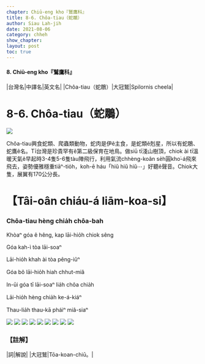 ```yaml
---
chapter: Chiū-eng kho『鷲鷹科』
title: 8-6. Chôa-tiau（蛇鵰）
author: Siau Lah-jih
date: 2021-08-06
category: chheh
show_chapter: 
layout: post
toc: true
---
```


#### 8. Chiū-eng kho『鷲鷹科』

|台灣名|中譯名|英文名|
|Chôa-tiau（蛇鵰）|大冠鷲|Spilornis cheela|


# 8-6. Chôa-tiau（蛇鵰）


![](../too5/08/08-6-8.Chôa-tiau.jpg)


Chôa-tiau興食蛇類、爬蟲類動物，蛇肉是伊ê主食，是蛇類ê剋星，所以有蛇鵰、蛇鷹ê名。Tī台灣是珍貴罕有ê第二級保育在地鳥。做siū tī淺山樹頂，chiok ài tī溫暖天氣ê早起時3-4隻5-6隻tàu陣飛行，利用氣流chhèng-koân se̍h圓kho͘-á飛來飛去，姿勢優雅穩重tiāⁿ-tio̍h，koh-ē háu「hiŭ hiŭ hiŭ⋯」好聽ê聲音。Chiok大隻，展翼有170公分長。

	


# 【Tâi-oân chiáu-á liām-koa-si】

### **Chôa-tiau hèng chia̍h chôa-bah**

Khòaⁿ góa ê hêng, kap lāi-hio̍h chiok sêng

Góa kah-ì tòa lāi-soaⁿ

Lāi-hio̍h khah ài tòa pêng-iûⁿ

Góa bô lāi-hio̍h hiah chhut-miâ

In-ūi góa tī lāi-soaⁿ lia̍h chôa chia̍h

Lāi-hio̍h hèng chia̍h ke-á-kiáⁿ

Thau-lia̍h thau-kā pháiⁿ miâ-siaⁿ



![](../too5/08/08-6-9.Chôa-tiau.jpg)
![](../too5/08/08-6-10.Chôa-tiau.jpg)
![](../too5/08/08-6-7.Chôa-tiau.jpg)
![](../too5/08/08-6-6.Chôa-tiau.jpg)
![](../too5/08/08-6-5.Chôa-tiau.jpg)
![](../too5/08/08-6-1.Chôa-tiau.jpg)
![](../too5/08/08-6-2.Chôa-tiau.jpg)
![](../too5/08/08-6-4.Chôa-tiau.jpg)
![](../too5/08/08-6-3.Chôa-tiau.jpg)


### 【註解】

|詞|解說|
|大冠鷲|Tōa-koan-chiū。|
